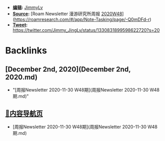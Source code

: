 - **[编辑](编辑.md):** [JimmyLv](JimmyLv.md)
- **[Source](Source.md):** [Roam Newsletter 漫游研究所周报 [2020W48](2020W48.md)](https://roamresearch.com/#/app/Note-Tasking/page/-Q0mDFd-r)
- **[Tweet](Tweet.md):** https://twitter.com/Jimmy_JingLv/status/1330831899598622720?s=20

# Backlinks
## [December 2nd, 2020](December 2nd, 2020.md)
- "[周报Newsletter 2020-11-30 W48期](周报Newsletter 2020-11-30 W48期.md)"

## [🎈内容导航页](🎈内容导航页.md)
- [周报Newsletter 2020-11-30 W48期](周报Newsletter 2020-11-30 W48期.md)

